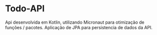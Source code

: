 # Todo-API
Api desenvolvida em Kotlin, utilizando Micronaut para otimização de funções / pacotes. Aplicação de JPA para persistencia de dados da API.
